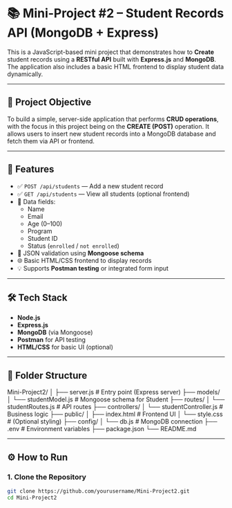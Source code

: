 # 📚 Mini-Project #2 – Student Records API (MongoDB + Express)

This is a JavaScript-based mini project that demonstrates how to **Create** student records using a **RESTful API** built with **Express.js** and **MongoDB**. The application also includes a basic HTML frontend to display student data dynamically.

---

## 🔧 Project Objective

To build a simple, server-side application that performs **CRUD operations**, with the focus in this project being on the **CREATE (POST)** operation. It allows users to insert new student records into a MongoDB database and fetch them via API or frontend.

---

## 🚀 Features

- ✅ `POST /api/students` — Add a new student record
- ✅ `GET /api/students` — View all students (optional frontend)
- 📌 Data fields:
  - Name
  - Email
  - Age (0–100)
  - Program
  - Student ID
  - Status (`enrolled` / `not enrolled`)
- 🧾 JSON validation using **Mongoose schema**
- 🌐 Basic HTML/CSS frontend to display records
- 💡 Supports **Postman testing** or integrated form input

---

## 🛠️ Tech Stack

- **Node.js**
- **Express.js**
- **MongoDB** (via Mongoose)
- **Postman** for API testing
- **HTML/CSS** for basic UI (optional)

---

## 📁 Folder Structure

Mini-Project2/
│
├── server.js # Entry point (Express server)
├── models/
│ └── studentModel.js # Mongoose schema for Student
├── routes/
│ └── studentRoutes.js # API routes
├── controllers/
│ └── studentController.js # Business logic
├── public/
│ ├── index.html # Frontend UI
│ └── style.css # (Optional styling)
├── config/
│ └── db.js # MongoDB connection
├── .env # Environment variables
├── package.json
└── README.md


---

## ⚙️ How to Run

### 1. Clone the Repository

```bash
git clone https://github.com/yourusername/Mini-Project2.git
cd Mini-Project2

